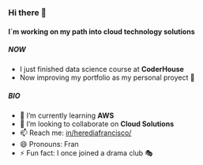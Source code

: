 ### Hi there 👋

#### I´m working on my path into cloud technology solutions

##### NOW
- I just finished data science course at **CoderHouse**
- Now improving my portfolio as my personal proyect 💪

##### BIO

- 🌱 I’m currently learning **AWS**
- 👯 I’m looking to collaborate on **Cloud Solutions**
- 📫 Reach me: [in/herediafrancisco/](https://www.linkedin.com/in/herediafrancisco/)
- 😄 Pronouns: Fran
- ⚡ Fun fact: I once joined a drama club 🎭

